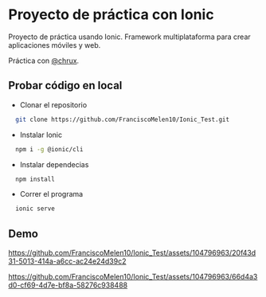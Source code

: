 
# Proyecto de práctica con Ionic 

Proyecto de práctica usando Ionic. Framework multiplataforma para crear aplicaciones móviles y web. 

Práctica con [@chrux](https://github.com/chrux).


## Probar código en local

- Clonar el repositorio

```bash
  git clone https://github.com/FranciscoMelen10/Ionic_Test.git
```

- Instalar Ionic

```bash
  npm i -g @ionic/cli
```

- Instalar dependecias

```bash
  npm install
```

- Correr el programa

```bash
  ionic serve
```

## Demo 

https://github.com/FranciscoMelen10/Ionic_Test/assets/104796963/20f43d31-5013-414a-a6cc-ac24e24d39c2

https://github.com/FranciscoMelen10/Ionic_Test/assets/104796963/66d4a3d0-cf69-4d7e-bf8a-58276c938488

